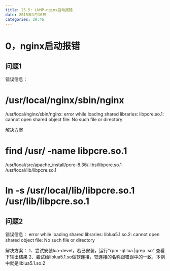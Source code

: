 ```yaml
---
title: 25.5: LNMP-nginx启动报错
date: 2015年1月16日
categories: 20:46
---
```

 
0，nginx启动报错
=============================================
## 问题1
错误信息：
# /usr/local/nginx/sbin/nginx
/usr/local/nginx/sbin/nginx: error while loading shared libraries: libpcre.so.1: cannot open shared object file: No such file or directory
 
解决方案
# find /usr/ -name libpcre.so.1
/usr/local/src/apache_install/pcre-8.36/.libs/libpcre.so.1
/usr/local/lib/libpcre.so.1
# ln -s /usr/local/lib/libpcre.so.1 /usr/lib/libpcre.so.1
 
## 问题2
错误信息：
error while loading shared libraries: liblua5.1.so.2: cannot open shared object file: No such file or directory
 
解决方案：
1、尝试安装lua-devel，若已安装，运行"rpm -ql lua |grep .so" 查看下输出结果
2、尝试给liblua5.1.so做软连接，软连接的名称跟错误中的一致，本例中就是liblua5.1.so.2
 
